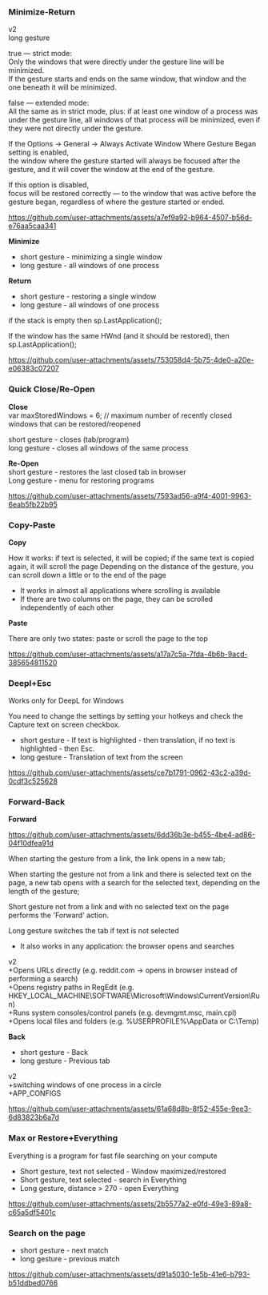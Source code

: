 
### Minimize-Return

v2  
long gesture  

true — strict mode:  
Only the windows that were directly under the gesture line will be minimized.  
If the gesture starts and ends on the same window, that window and the one beneath it will be minimized.  

false — extended mode:  
All the same as in strict mode, plus: if at least one window of a process was under the gesture line, all windows of that process will be minimized, even if they were not directly under the gesture.


If the Options → General → Always Activate Window Where Gesture Began setting is enabled,  
the window where the gesture started will always be focused after the gesture, and it will cover the window at the end of the gesture.  

If this option is disabled,  
focus will be restored correctly — to the window that was active before the gesture began, regardless of where the gesture started or ended.  


https://github.com/user-attachments/assets/a7ef9a92-b964-4507-b56d-e76aa5caa341



**Minimize**
+ short gesture - minimizing a single window
+ long gesture - all windows of one process 

**Return**
+ short gesture - restoring a single window
+ long gesture - all windows of one process 

if the stack is empty then sp.LastApplication();

If the window has the same HWnd (and it should be restored), then sp.LastApplication();

https://github.com/user-attachments/assets/753058d4-5b75-4de0-a20e-e06383c07207




### Quick Close/Re-Open

**Close**  
var maxStoredWindows = 6; // maximum number of recently closed windows that can be restored/reopened

short gesture - closes (tab/program)  
long gesture - closes all windows of the same process  

**Re-Open**  
short gesture - restores the last closed tab in browser  
Long gesture - menu for restoring programs  


https://github.com/user-attachments/assets/7593ad56-a9f4-4001-9963-6eab5fb22b95


### Copy-Paste
**Copy**

How it works: if text is selected, it will be copied; if the same text is copied again, it will scroll the page
Depending on the distance of the gesture, you can scroll down a little or to the end of the page
+ It works in almost all applications where scrolling is available
+ If there are two columns on the page, they can be scrolled independently of each other

**Paste**

There are only two states: paste or scroll the page to the top

https://github.com/user-attachments/assets/a17a7c5a-7fda-4b6b-9acd-385654811520

### Deepl+Esc
Works only for DeepL for Windows

You need to change the settings by setting your hotkeys and check the Capture text on screen checkbox.

+ short gesture - If text is highlighted - then translation, if no text is highlighted - then Esc.
+ long gesture - Translation of text from the screen

https://github.com/user-attachments/assets/ce7b1791-0962-43c2-a39d-0cdf3c525628

### Forward-Back
**Forward**


https://github.com/user-attachments/assets/6dd36b3e-b455-4be4-ad86-04f10dfea91d
 
When starting the gesture from a link, the link opens in a new tab;

When starting the gesture not from a link and there is selected text on the page, a new tab opens with a search for the selected text, depending on the length of the gesture;

Short gesture not from a link and with no selected text on the page performs the 'Forward' action.

Long gesture switches the tab if text is not selected 
+ It also works in any application: the browser opens and searches

v2  
+Opens URLs directly (e.g. reddit.com → opens in browser instead of performing a search)  
+Opens registry paths in RegEdit (e.g. HKEY_LOCAL_MACHINE\SOFTWARE\Microsoft\Windows\CurrentVersion\Run)  
+Runs system consoles/control panels (e.g. devmgmt.msc, main.cpl)  
+Opens local files and folders (e.g. %USERPROFILE%\AppData or C:\Temp)  

**Back**

+ short gesture - Back
+ long gesture - Previous tab

v2  
+switching windows of one process in a circle  
+APP_CONFIGS  


https://github.com/user-attachments/assets/61a68d8b-8f52-455e-9ee3-6d83823b6a7d


### Max or Restore+Everything
Everything is a program for fast file searching on your compute

+ Short gesture, text not selected - Window maximized/restored
+ Short gesture, text selected - search in Everything
+ Long gesture, distance > 270 - open Everything

https://github.com/user-attachments/assets/2b5577a2-e0fd-49e3-89a8-c65a5df5401c


### Search on the page

+ short gesture - next match
+ long gesture - previous match

https://github.com/user-attachments/assets/d91a5030-1e5b-41e6-b793-b51ddbed0766


